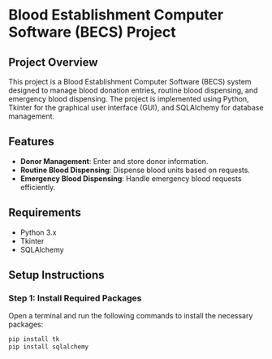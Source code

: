 # Blood Establishment Computer Software (BECS) Project

## Project Overview

This project is a Blood Establishment Computer Software (BECS) system designed to manage blood donation entries, routine blood dispensing, and emergency blood dispensing. The project is implemented using Python, Tkinter for the graphical user interface (GUI), and SQLAlchemy for database management.

## Features

- **Donor Management**: Enter and store donor information.
- **Routine Blood Dispensing**: Dispense blood units based on requests.
- **Emergency Blood Dispensing**: Handle emergency blood requests efficiently.

## Requirements

- Python 3.x
- Tkinter
- SQLAlchemy

## Setup Instructions

### Step 1: Install Required Packages

Open a terminal and run the following commands to install the necessary packages:

```bash
pip install tk
pip install sqlalchemy
